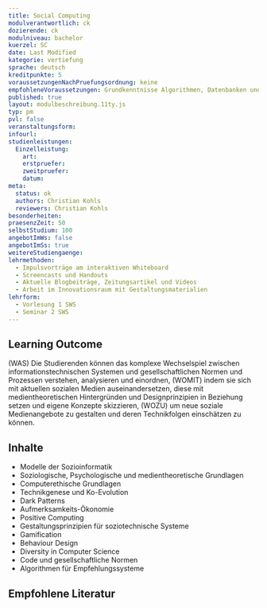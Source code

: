 ```yaml
---
title: Social Computing
modulverantwortlich: ck
dozierende: ck
modulniveau: bachelor
kuerzel: SC
date: Last Modified
kategorie: vertiefung
sprache: deutsch
kreditpunkte: 5
voraussetzungenNachPruefungsordnung: keine
empfohleneVoraussetzungen: Grundkenntnisse Algorithmen, Datenbanken und objektorientierte Programmierung
published: true
layout: modulbeschreibung.11ty.js
typ: pm
pvl: false
veranstaltungsform: 
infourl: 
studienleistungen:
  Einzelleistung:
    art: 
    erstpruefer: 
    zweitpruefer:
    datum: 
meta:
  status: ok    
  authors: Christian Kohls
  reviewers: Christian Kohls
besonderheiten: 
praesenzZeit: 50
selbstStudium: 100
angebotImWs: false
angebotImSs: true
weitereStudiengaenge: 
lehrmethoden:
  - Impulsvorträge am interaktiven Whiteboard
  - Screencasts und Handouts
  - Aktuelle Blogbeiträge, Zeitungsartikel und Videos
  - Arbeit im Innovationsraum mit Gestaltungsmaterialien
lehrform:
  - Vorlesung 1 SWS
  - Seminar 2 SWS
---
```



## Learning Outcome
(WAS) Die Studierenden können das komplexe Wechselspiel zwischen informationstechnischen Systemen und gesellschaftlichen Normen und Prozessen verstehen, analysieren und einordnen, (WOMIT) indem sie sich mit aktuellen sozialen Medien auseinandersetzen, diese mit medientheoretischen Hintergründen und Designprinzipien in Beziehung setzen und eigene Konzepte skizzieren, (WOZU) um neue soziale Medienangebote zu gestalten und deren Technikfolgen einschätzen zu können.

## Inhalte
- Modelle der Sozioinformatik
- Soziologische, Psychologische und medientheoretische Grundlagen
- Computerethische Grundlagen
- Technikgenese und Ko-Evolution
- Dark Patterns
- Aufmerksamkeits-Ökonomie
- Positive Computing
- Gestaltungsprinzipien für soziotechnische Systeme
- Gamification
- Behaviour Design
- Diversity in Computer Science
- Code und gesellschaftliche Normen
- Algorithmen für Empfehlungssysteme

## Empfohlene Literatur